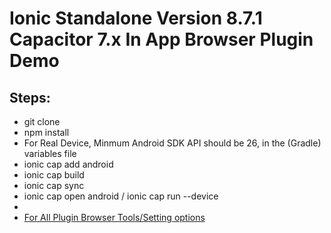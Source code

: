 # Ionic Standalone Version 8.7.1 Capacitor 7.x In App Browser Plugin Demo
## Steps: 

- git clone
- npm install
- For Real Device, Minmum Android SDK API should be 26, in the (Gradle) variables file
- ionic cap add android
- ionic cap build
- ionic cap sync
- ionic cap open android / ionic cap run --device 
- 
- [For All Plugin Browser Tools/Setting options](https://capacitorjs.com/docs/apis/inappbrowser)

